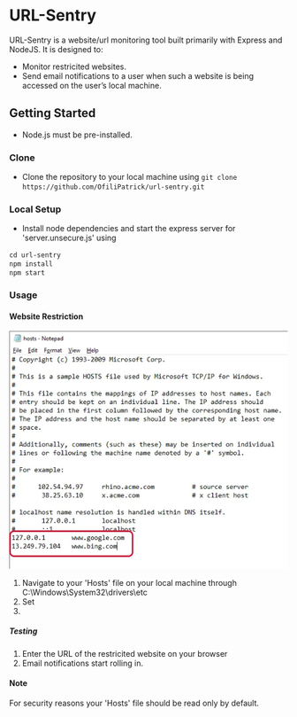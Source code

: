 # URL-Sentry

URL-Sentry is a website/url monitoring tool built primarily with Express and NodeJS. It is designed to:

- Monitor restricited websites.
- Send email notifications to a user when such a website is being accessed on the user’s local machine.

## Getting Started

- Node.js must be pre-installed.

### Clone

- Clone the repository to your local machine using
  `git clone https://github.com/OfiliPatrick/url-sentry.git`

### Local Setup

- Install node dependencies and start the express server for 'server.unsecure.js' using

```
cd url-sentry
npm install
npm start
```

### Usage

#### Website Restriction

![](https://github.com/OfiliPatrick/url-sentry/blob/master/hosts-file-example.png)

1. Navigate to your 'Hosts' file on your local machine through C:\Windows\System32\drivers\etc
2. Set
3.

##### Testing

1. Enter the URL of the restricited website on your browser
2. Email notifications start rolling in.

#### Note

For security reasons your 'Hosts' file should be read only by default.
